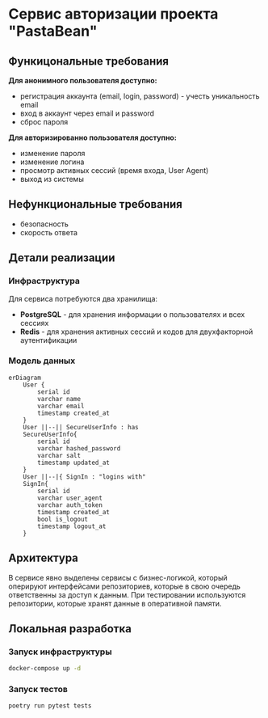 # Сервис авторизации проекта "PastaBean"

## Функицональные требования

__Для анонимного пользователя доступно:__
- регистрация аккаунта (email, login, password) - учесть уникальность email
- вход в аккаунт через email и password
- сброс пароля

__Для авторизированно пользователя доступно:__
- изменение пароля
- изменение логина
- просмотр активных сессий (время входа, User Agent)
- выход из системы

## Нефункциональные требования
- безопасность
- скорость ответа


## Детали реализации

### Инфраструктура
Для сервиса потребуются два хранилища:
- __PostgreSQL__ - для хранения информации о пользователях и всех сессиях
- __Redis__ - для хранения активных сессий и кодов для двухфакторной аутентификации

### Модель данных

```mermaid
erDiagram
    User {
        serial id
        varchar name
        varchar email
        timestamp created_at
    }
    User ||--|| SecureUserInfo : has
    SecureUserInfo{
        serial id
        varchar hashed_password
        varchar salt
        timestamp updated_at
    }
    User ||--|{ SignIn : "logins with"
    SignIn{
        serial id
        varchar user_agent
        varchar auth_token
        timestamp created_at
        bool is_logout
        timestamp logout_at
    }
```

## Архитектура

В сервисе явно выделены сервисы с бизнес-логикой, который оперируют интерфейсами репозиториев, которые в свою очередь ответственны за доступ к данным. 
При тестировании используются репозитории, которые хранят данные в оперативной памяти.

## Локальная разработка

### Запуск инфраструктуры
```bash
docker-compose up -d
```

### Запуск тестов
```bash
poetry run pytest tests
```